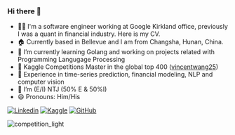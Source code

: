 ### Hi there 👋

<!--
**VincentWang25/VincentWang25** is a ✨ _special_ ✨ repository because its `README.md` (this file) appears on your GitHub profile.

Here are some ideas to get you started:

- 🔭 I’m currently working on ...
- 🌱 I’m currently learning ...
- 👯 I’m looking to collaborate on ...
- 🤔 I’m looking for help with ...
- 💬 Ask me about ...
- 📫 How to reach me: ...
- 😄 Pronouns: ...
- ⚡ Fun fact: ...
-->


- 🧑‍💻 I'm a software engineer working at Google Kirkland office, previously I was a quant in financial industry. Here is my CV.
- 🏠 Currently based in Bellevue and I am from Changsha, Hunan, China.
- 🌱 I’m currently learning Golang and working on projects related with Programming Langugage Processing
- 🏅 Kaggle Competitions Master in the global top 400 ([vincentwang25](https://www.kaggle.com/vincentwang25))
- 🤖 Experience in time-series prediction, financial modeling, NLP and computer vision
- 🤔 I’m (E/I) NTJ (50% E & 50%I) <!-- with Top 5 strength (LEARNER | RESPONSIBILITY | ACHIEVER | FOCUS | ANALYTICAL) according to [CliftonStrengths](https://www.gallup.com/cliftonstrengths/en/252137/home.aspx) test -->
- 😄 Pronouns: Him/His

[![Linkedin](https://img.shields.io/badge/-LinkedIn-306EA8?style=flat&logo=Linkedin&logoColor=white&link=https://www.linkedin.com/in/anjum-sayed//)](https://www.linkedin.com/in/ziyuewang0125/) 
[![Kaggle](https://img.shields.io/badge/-Kaggle-5DB0DB?style=flat&logo=Kaggle&logoColor=white&link=https://www.kaggle.com/anjum48)](https://www.kaggle.com/vincentwang25)
[![GitHub](https://img.shields.io/badge/-GitHub-2F2F2F?style=flat&logo=github&logoColor=white&link=https://www.github.com/anjum48)](https://github.com/VincentWang25)

![competition_light](https://road-to-kaggle-grandmaster.vercel.app/api/badges/VincentWang25/competition/light)
<!-- ![dataset](https://road-to-kaggle-grandmaster.vercel.app/api/badges/VincentWang25/dataset/light)
![notebook](https://road-to-kaggle-grandmaster.vercel.app/api/badges/VincentWang25/notebook/light)
![discussion](https://road-to-kaggle-grandmaster.vercel.app/api/badges/VincentWang25/discussion/light)
![GitHub stats](https://github-readme-stats.vercel.app/api?username=VincentWang25&show_icons=true&count_private=true&theme=algolia&hide_rank=true&custom_title=GitHub%20Stats&include_all_commits=true&hide=issues&hide_title=true)
-->
<!-- ![Languages](https://github-readme-stats.vercel.app/api/top-langs/?username=anjum48&layout=compact&hide=jupyter%20notebook&theme=algolia&custom_title=Top%20Languages&langs_count=4) -->

